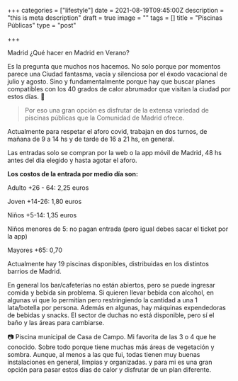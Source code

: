 +++
categories = ["lifestyle"]
date = 2021-08-19T09:45:00Z
description = "this is meta description"
draft = true
image = ""
tags = []
title = "Piscinas Públicas"
type = "post"

+++

Madrid ¿Qué hacer en Madrid en Verano?

Es la pregunta que muchos nos hacemos. No solo porque por momentos parece una Ciudad fantasma, vacía y silenciosa por el éxodo vacacional de julio y agosto. Sino y fundamentalmente porque hay que buscar planes compatibles con los 40 grados de calor abrumador que visitan la ciudad por estos días. 🥵

> Por eso una gran opción es disfrutar de la extensa variedad de piscinas públicas que la Comunidad de Madrid ofrece.

Actualmente para respetar el aforo covid, trabajan en dos turnos, de mañana de 9 a 14 hs y de tarde de 16 a 21 hs, en general.

Las entradas solo se compran por la web o la app móvil de Madrid, 48 hs antes del día elegido y hasta agotar el aforo.

**Los costos de la entrada por medio día son:**

Adulto +26 - 64: 2,25 euros

Joven +14-26: 1,80 euros

Niños +5-14: 1,35 euros

Niños menores de 5: no pagan entrada (pero igual debes sacar el ticket por la app)

Mayores +65: 0,70

  
Actualmente hay 19 piscinas disponibles, distribuidas en los distintos barrios de Madrid.

En general los bar/cafeterías no están abiertos, pero se puede ingresar comida y bebida sin problema. Si quieren llevar bebida con alcohol, en algunas vi que lo permitían pero restringiendo la cantidad a una 1 lata/botella por persona. Además en algunas, hay máquinas expendedoras de bebidas y snacks. El sector de duchas no está disponible, pero sí el baño y las áreas para cambiarse.

📷 Piscina municipal de Casa de Campo. Mi favorita de las 3 o 4 que he conocido. Sobre todo porque tiene muchas más áreas de vegetación y sombra. Aunque, al menos a las que fui, todas tienen muy buenas instalaciones en general, limpias y organizadas. y para mi es una gran opción para pasar estos días de calor y disfrutar de un plan diferente.